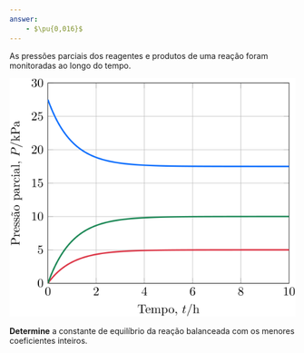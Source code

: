 ```yaml
---
answer:
    - $\pu{0,016}$
---
```


As pressões parciais dos reagentes e produtos de uma reação foram monitoradas ao longo do tempo.

![Figura do problema 2F40.](2F40-1P.svg)

**Determine** a constante de equilíbrio da reação balanceada com os menores coeficientes inteiros.
